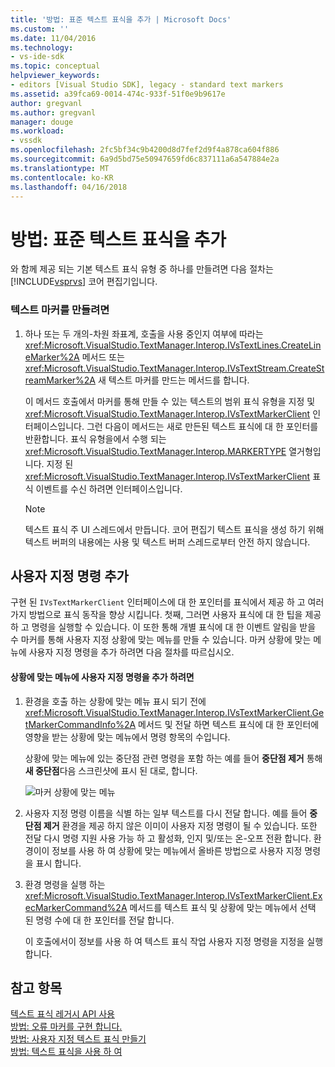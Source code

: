 ```yaml
---
title: '방법: 표준 텍스트 표식을 추가 | Microsoft Docs'
ms.custom: ''
ms.date: 11/04/2016
ms.technology:
- vs-ide-sdk
ms.topic: conceptual
helpviewer_keywords:
- editors [Visual Studio SDK], legacy - standard text markers
ms.assetid: a39fca69-0014-474c-933f-51f0e9b9617e
author: gregvanl
ms.author: gregvanl
manager: douge
ms.workload:
- vssdk
ms.openlocfilehash: 2fc5bf34c9b4200d8d7fef2d9f4a878ca604f886
ms.sourcegitcommit: 6a9d5bd75e50947659fd6c837111a6a547884e2a
ms.translationtype: MT
ms.contentlocale: ko-KR
ms.lasthandoff: 04/16/2018
---
```

# <a name="how-to-add-standard-text-markers"></a>방법: 표준 텍스트 표식을 추가
와 함께 제공 되는 기본 텍스트 표식 유형 중 하나를 만들려면 다음 절차는 [!INCLUDE[vsprvs](../code-quality/includes/vsprvs_md.md)] 코어 편집기입니다.  
  
### <a name="to-create-a-text-marker"></a>텍스트 마커를 만들려면  
  
1.  하나 또는 두 개의-차원 좌표계, 호출을 사용 중인지 여부에 따라는 <xref:Microsoft.VisualStudio.TextManager.Interop.IVsTextLines.CreateLineMarker%2A> 메서드 또는 <xref:Microsoft.VisualStudio.TextManager.Interop.IVsTextStream.CreateStreamMarker%2A> 새 텍스트 마커를 만드는 메서드를 합니다.  
  
     이 메서드 호출에서 마커를 통해 만들 수 있는 텍스트의 범위 표식 유형을 지정 및 <xref:Microsoft.VisualStudio.TextManager.Interop.IVsTextMarkerClient> 인터페이스입니다. 그런 다음이 메서드는 새로 만든된 텍스트 표식에 대 한 포인터를 반환합니다. 표식 유형을에서 수행 되는 <xref:Microsoft.VisualStudio.TextManager.Interop.MARKERTYPE> 열거형입니다. 지정 된 <xref:Microsoft.VisualStudio.TextManager.Interop.IVsTextMarkerClient> 표식 이벤트를 수신 하려면 인터페이스입니다.  
  
    > [!NOTE]
    >  텍스트 표식 주 UI 스레드에서 만듭니다. 코어 편집기 텍스트 표식을 생성 하기 위해 텍스트 버퍼의 내용에는 사용 및 텍스트 버퍼 스레드로부터 안전 하지 않습니다.  
  
## <a name="adding-a-custom-command"></a>사용자 지정 명령 추가  
 구현 된 `IVsTextMarkerClient` 인터페이스에 대 한 포인터를 표식에서 제공 하 고 여러 가지 방법으로 표식 동작을 향상 시킵니다. 첫째, 그러면 사용자 표식에 대 한 팁을 제공 하 고 명령을 실행할 수 있습니다. 이 또한 통해 개별 표식에 대 한 이벤트 알림을 받을 수 마커를 통해 사용자 지정 상황에 맞는 메뉴를 만들 수 있습니다. 마커 상황에 맞는 메뉴에 사용자 지정 명령을 추가 하려면 다음 절차를 따르십시오.  
  
#### <a name="to-add-a-custom-command-to-the-context-menu"></a>상황에 맞는 메뉴에 사용자 지정 명령을 추가 하려면  
  
1.  환경을 호출 하는 상황에 맞는 메뉴 표시 되기 전에 <xref:Microsoft.VisualStudio.TextManager.Interop.IVsTextMarkerClient.GetMarkerCommandInfo%2A> 메서드 및 전달 하면 텍스트 표식에 대 한 포인터에 영향을 받는 상황에 맞는 메뉴에서 명령 항목의 수입니다.  
  
     상황에 맞는 메뉴에 있는 중단점 관련 명령을 포함 하는 예를 들어 **중단점 제거** 통해 **새 중단점**다음 스크린샷에 표시 된 대로, 합니다.  
  
     ![마커 상황에 맞는 메뉴](../extensibility/media/vsmarkercontextmenu.gif "vsMarkercontextmenu")  
  
2.  사용자 지정 명령 이름을 식별 하는 일부 텍스트를 다시 전달 합니다. 예를 들어 **중단점 제거** 환경을 제공 하지 않은 이미이 사용자 지정 명령이 될 수 있습니다. 또한 전달 다시 명령 지원 사용 가능 하 고 활성화, 인지 및/또는 온-오프 전환 합니다. 환경이이 정보를 사용 하 여 상황에 맞는 메뉴에서 올바른 방법으로 사용자 지정 명령을 표시 합니다.  
  
3.  환경 명령을 실행 하는 <xref:Microsoft.VisualStudio.TextManager.Interop.IVsTextMarkerClient.ExecMarkerCommand%2A> 메서드를 텍스트 표식 및 상황에 맞는 메뉴에서 선택 된 명령 수에 대 한 포인터를 전달 합니다.  
  
     이 호출에서이 정보를 사용 하 여 텍스트 표식 작업 사용자 지정 명령을 지정을 실행 합니다.  
  
## <a name="see-also"></a>참고 항목  
 [텍스트 표식 레거시 API 사용](../extensibility/using-text-markers-with-the-legacy-api.md)   
 [방법: 오류 마커를 구현 합니다.](../extensibility/how-to-implement-error-markers.md)   
 [방법: 사용자 지정 텍스트 표식 만들기](../extensibility/how-to-create-custom-text-markers.md)   
 [방법: 텍스트 표식을 사용 하 여](../extensibility/how-to-use-text-markers.md)